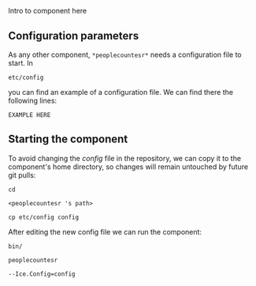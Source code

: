 ```
```
#
``` peoplecountesr
```
Intro to component here


## Configuration parameters
As any other component,
``` *peoplecountesr* ```
needs a configuration file to start. In

    etc/config

you can find an example of a configuration file. We can find there the following lines:

    EXAMPLE HERE

    
## Starting the component
To avoid changing the *config* file in the repository, we can copy it to the component's home directory, so changes will remain untouched by future git pulls:

    cd

``` <peoplecountesr 's path> ```

    cp etc/config config
    
After editing the new config file we can run the component:

    bin/

```peoplecountesr ```

    --Ice.Config=config
